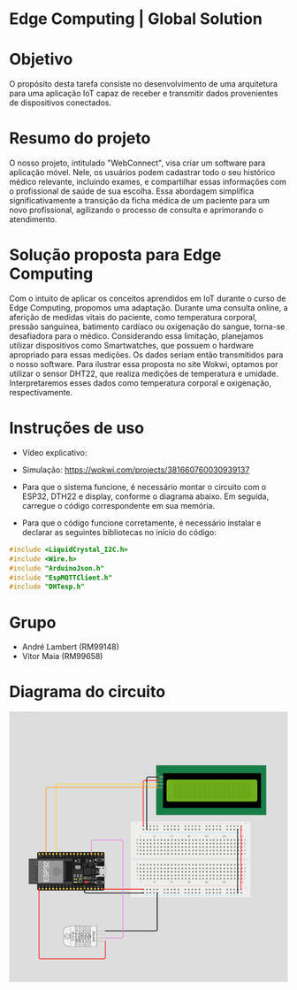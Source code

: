 # Edge Computing | Global Solution 

# Objetivo
O propósito desta tarefa consiste no desenvolvimento de uma arquitetura para uma aplicação IoT capaz de receber e transmitir dados provenientes de dispositivos conectados.

# Resumo do projeto
O nosso projeto, intitulado "WebConnect", visa criar um software para aplicação móvel. Nele, os usuários podem cadastrar todo o seu histórico médico relevante, incluindo exames, e compartilhar essas informações com o profissional de saúde de sua escolha. Essa abordagem simplifica significativamente a transição da ficha médica de um paciente para um novo profissional, agilizando o processo de consulta e aprimorando o atendimento.

# Solução proposta para Edge Computing
Com o intuito de aplicar os conceitos aprendidos em IoT durante o curso de Edge Computing, propomos uma adaptação. Durante uma consulta online, a aferição de medidas vitais do paciente, como temperatura corporal, pressão sanguínea, batimento cardíaco ou oxigenação do sangue, torna-se desafiadora para o médico.
Considerando essa limitação, planejamos utilizar dispositivos como Smartwatches, que possuem o hardware apropriado para essas medições. Os dados seriam então transmitidos para o nosso software. Para ilustrar essa proposta no site Wokwi, optamos por utilizar o sensor DHT22, que realiza medições de temperatura e umidade. Interpretaremos esses dados como temperatura corporal e oxigenação, respectivamente.

# Instruções de uso 

- Vídeo explicativo: 
- Simulação: https://wokwi.com/projects/381660760030939137

- Para que o sistema funcione, é necessário montar o circuito com o ESP32, DTH22 e display, conforme o diagrama abaixo. Em seguida, carregue o código correspondente em sua memória.
- Para que o código funcione corretamente, é necessário instalar e declarar as seguintes bibliotecas no início do código:

```c
#include <LiquidCrystal_I2C.h>
#include <Wire.h>
#include "ArduinoJson.h"
#include "EspMQTTClient.h"
#include "DHTesp.h"
```

# Grupo
- André Lambert (RM99148)
- Vitor Maia (RM99658)

# Diagrama do circuito
![circuito](circuito.png)
